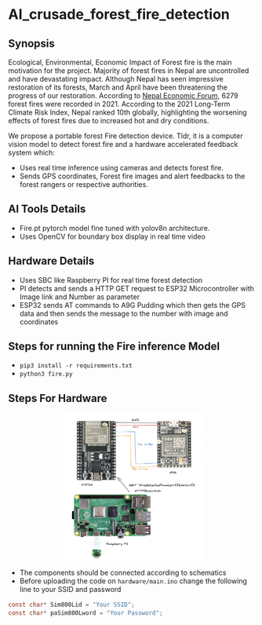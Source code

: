 # AI_crusade_forest_fire_detection


## Synopsis

Ecological, Environmental, Economic Impact of Forest fire is the main motivation for the project. Majority of forest fires in Nepal are uncontrolled and have devastating impact. Although Nepal has seen impressive restoration of its forests, March and April have been threatening the progress of our restoration. According to [Nepal Economic Forum](https://nepaleconomicforum.org/what-is-flaring-nepals-issue-of-forest-fires/), 6279 forest fires were recorded in 2021. According to the 2021 Long-Term Climate Risk Index, Nepal ranked 10th globally, highlighting the worsening effects of forest fires due to increased hot and dry conditions.

We propose a portable forest Fire detection device. Tldr, it is a computer vision model to detect forest fire and a hardware accelerated feedback system which: 

- Uses real time inference using cameras and detects forest fire. 
- Sends GPS coordinates, Forest fire images and alert feedbacks to the forest rangers or respective authorities. 


## AI Tools Details 

- Fire.pt pytorch model fine tuned with yolov8n architecture.
- Uses OpenCV for boundary box display in real time video 


## Hardware Details

- Uses SBC like Raspberry PI for real time forest detection
- PI detects and sends a HTTP GET request to ESP32 Microcontroller with Image link and Number as parameter
- ESP32 sends AT commands to A9G Pudding which then gets the GPS data and then sends the message to the number with image and coordinates


## Steps for running the Fire inference Model
- `pip3 install -r requirements.txt` 
- `python3 fire.py`

## Steps For Hardware 

<center>
    <img src="./images/schematics.png" width="300" height="300"/>
</center>

- The components should be connected according to schematics
- Before uploading the code on `hardware/main.ino` change the following line to your SSID and password

```c
const char* Sim800Lid = "Your SSID";
const char* paSim800Lword = "Your Password";
```





